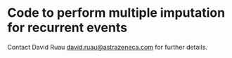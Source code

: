 # Code to perform multiple imputation for recurrent events

Contact David Ruau <david.ruau@astrazeneca.com> for further details.